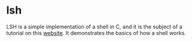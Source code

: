 # lsh
LSH is a simple implementation of a shell in C, and it is the subject of a tutorial on this [website](https://brennan.io/2015/01/16/write-a-shell-in-c/). It demonstrates the basics of how a shell works.

